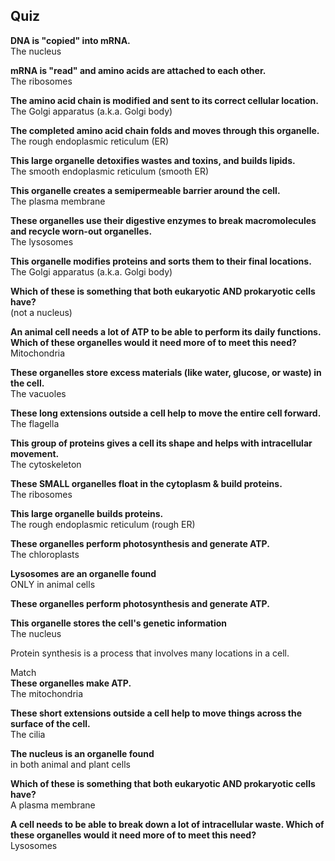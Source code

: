 ## Quiz
**DNA is "copied" into mRNA.**   
The nucleus  

**mRNA is "read" and amino acids are attached to each other.**  
The ribosomes  

**The amino acid chain is modified and sent to its correct cellular location.**  
The Golgi apparatus (a.k.a. Golgi body)

**The completed amino acid chain folds and moves through this organelle.**  
The rough endoplasmic reticulum (ER)  

**This large organelle detoxifies wastes and toxins, and builds lipids.**  
The smooth endoplasmic reticulum (smooth ER)  

**This organelle creates a semipermeable barrier around the cell.**  
The plasma membrane  

**These organelles use their digestive enzymes to break macromolecules and recycle worn-out organelles.**  
The lysosomes  

**This organelle modifies proteins and sorts them to their final locations.**  
The Golgi apparatus (a.k.a. Golgi body)  

**Which of these is something that both eukaryotic AND prokaryotic cells have?**  
(not a nucleus)  

**An animal cell needs a lot of ATP to be able to perform its daily functions. Which of these organelles would it need more of to meet this need?**  
Mitochondria  

**These organelles store excess materials (like water, glucose, or waste) in the cell.**  
The vacuoles  

**These long extensions outside a cell help to move the entire cell forward.**  
The flagella  

**This group of proteins gives a cell its shape and helps with intracellular movement.**  
The cytoskeleton  

**These SMALL organelles float in the cytoplasm & build proteins.**  
The ribosomes  

**This large organelle builds proteins.**  
The rough endoplasmic reticulum (rough ER)  

**These organelles perform photosynthesis and generate ATP.**  
The chloroplasts  

**Lysosomes are an organelle found**  
ONLY in animal cells  


**These organelles perform photosynthesis and generate ATP.** 

**This organelle stores the cell's genetic information**  
The nucleus   

Protein synthesis is a process that involves many locations in a cell.


Match  
**These organelles make ATP.**   
The mitochondria 

**These short extensions outside a cell help to move things across the surface of the cell.**  
The cilia  

**The nucleus is an organelle found**  
in both animal and plant cells

**Which of these is something that both eukaryotic AND prokaryotic cells have?**  
A plasma membrane


**A cell needs to be able to break down a lot of intracellular waste. Which of these organelles would it need more of to meet this need?**   
Lysosomes  
